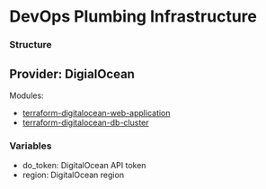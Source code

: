 # DevOps Plumbing Infrastructure

### Structure
Provider: DigialOcean  
---
Modules:
* [terraform-digitalocean-web-application](https://github.com/laconic75/terraform-digitalocean-web-application)
* [terraform-digitalocean-db-cluster](https://github.com/laconic75/terraform-digitalocean-db-cluster)

### Variables
* do_token: DigitalOcean API token
* region: DigitalOcean region
